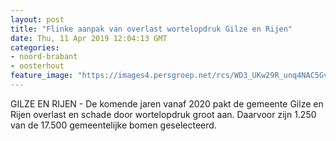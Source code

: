```yaml
---
layout: post
title: "Flinke aanpak van overlast wortelopdruk Gilze en Rijen"
date: Thu, 11 Apr 2019 12:04:13 GMT
categories: 
- noord-brabant 
- oosterhout 
feature_image: "https://images4.persgroep.net/rcs/WD3_UKw29R_unq4NAC5GvYuSXk8/diocontent/145306204/_fitwidth/400/?appId=21791a8992982cd8da851550a453bd7f&quality=0.7"
---
```


GILZE EN RIJEN - De komende jaren vanaf 2020 pakt de gemeente Gilze en Rijen overlast en schade door wortelopdruk groot aan. Daarvoor zijn 1.250 van de 17.500 gemeentelijke bomen geselecteerd.
